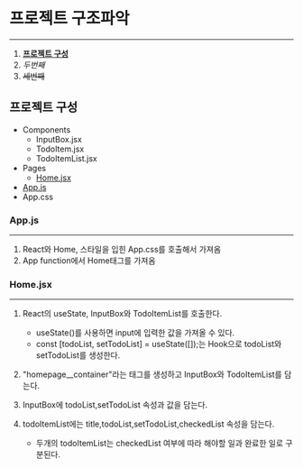 # 프로젝트 구조파악

---

1. [**프로젝트 구성**](#프로젝트-구성)
1. _두번째_
1. ~~세번째~~

## 프로젝트 구성

- Components
  - InputBox.jsx
  - TodoItem.jsx
  - TodoItemList.jsx
- Pages
  - [Home.jsx](#Home.jsx)
- [App.js](#App.js)
- App.css

### App.js

---

1.  React와 Home, 스타일을 입힌 App.css를 호출해서 가져옴
1.  App function에서 Home태그를 가져옴

### Home.jsx

---

1. React의 useState, InputBox와 TodoItemList를 호출한다.

   - useState()를 사용하면 input에 입력한 값을 가져올 수 있다.
   - const [todoList, setTodoList] = useState([]);는 Hook으로 todoList와 setTodoList를 생성한다.

2. "homepage\_\_container"라는 태그를 생성하고 InputBox와 TodoItemList를 담는다.
3. InputBox에 todoList,setTodoList 속성과 값을 담는다.
4. todoItemList에는 title,todoList,setTodoList,checkedList 속성을 담는다.
   - 두개의 todoItemList는 checkedList 여부에 따라 해야할 일과 완료한 일로 구분된다.
